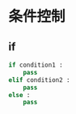 # 条件控制

## if
```python
if condition1 :
    pass
elif condition2 :
    pass
else :
    pass
```

<comment-comment/>